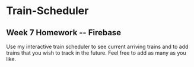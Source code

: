 # Train-Scheduler

## Week 7 Homework -- Firebase

Use my interactive train scheduler to see current arriving trains and to add trains that you wish to track in the future. Feel free to add as many as you like.

